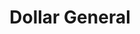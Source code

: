 ---
title: "Dollar General"
url: /new-castle/dollar-general-harlansburg-road/
shop: variety store
---